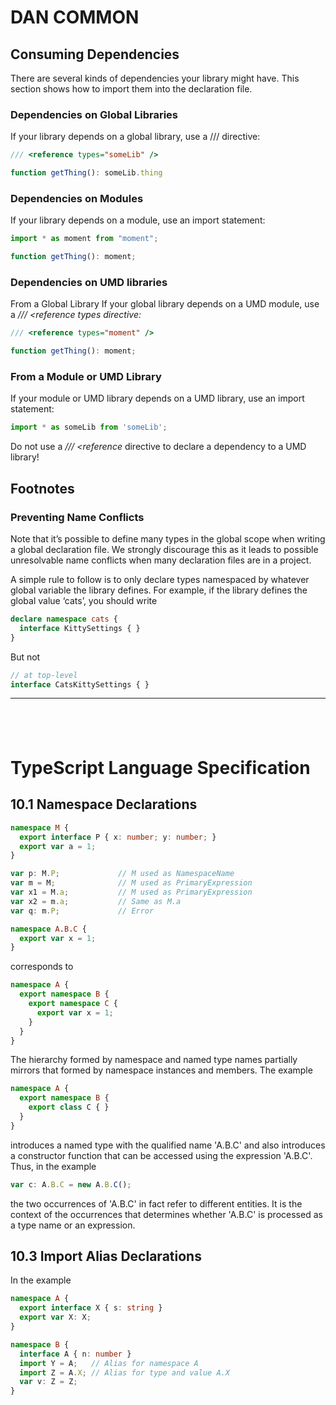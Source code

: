 # DAN COMMON

## Consuming Dependencies

There are several kinds of dependencies your library might have. This section shows how to import them into the declaration file.

### Dependencies on Global Libraries

If your library depends on a global library, use a /// <reference types="..." /> directive:

```TypeScript
/// <reference types="someLib" />

function getThing(): someLib.thing
```

### Dependencies on Modules

If your library depends on a module, use an import statement:

```TypeScript
import * as moment from "moment";

function getThing(): moment;
```

### Dependencies on UMD libraries

From a Global Library
If your global library depends on a UMD module, use a _/// <reference types directive:_

```TypeScript
/// <reference types="moment" />

function getThing(): moment;
```

### From a Module or UMD Library

If your module or UMD library depends on a UMD library, use an import statement:

```TypeScript
import * as someLib from 'someLib';
```

Do not use a _/// <reference_ directive to declare a dependency to a UMD library!

## Footnotes

### Preventing Name Conflicts

Note that it’s possible to define many types in the global scope when writing a global declaration file. We strongly discourage this as it leads to possible unresolvable name conflicts when many declaration files are in a project.

A simple rule to follow is to only declare types namespaced by whatever global variable the library defines. For example, if the library defines the global value ‘cats’, you should write

```TypeScript
declare namespace cats {
  interface KittySettings { }
}
```

But not

```TypeScript
// at top-level
interface CatsKittySettings { }
```

---

## <br/>

# TypeScript Language Specification

## 10.1 Namespace Declarations

```TypeScript
namespace M {
  export interface P { x: number; y: number; }
  export var a = 1;
}

var p: M.P;             // M used as NamespaceName
var m = M;              // M used as PrimaryExpression
var x1 = M.a;           // M used as PrimaryExpression
var x2 = m.a;           // Same as M.a
var q: m.P;             // Error
```

```TypeScript
namespace A.B.C {
  export var x = 1;
}
```

corresponds to

```TypeScript
namespace A {
  export namespace B {
    export namespace C {
      export var x = 1;
    }
  }
}
```

The hierarchy formed by namespace and named type names partially mirrors that formed by namespace instances and members. The example

```TypeScript
namespace A {
  export namespace B {
    export class C { }
  }
}
```

introduces a named type with the qualified name 'A.B.C' and also introduces a constructor function that can be accessed using the expression 'A.B.C'. Thus, in the example

```TypeScript
var c: A.B.C = new A.B.C();
```

the two occurrences of 'A.B.C' in fact refer to different entities. It is the context of the occurrences that determines whether 'A.B.C' is processed as a type name or an expression.

## 10.3 Import Alias Declarations

In the example

```TypeScript
namespace A {
  export interface X { s: string }
  export var X: X;
}

namespace B {
  interface A { n: number }
  import Y = A;   // Alias for namespace A
  import Z = A.X; // Alias for type and value A.X
  var v: Z = Z;
}
```
